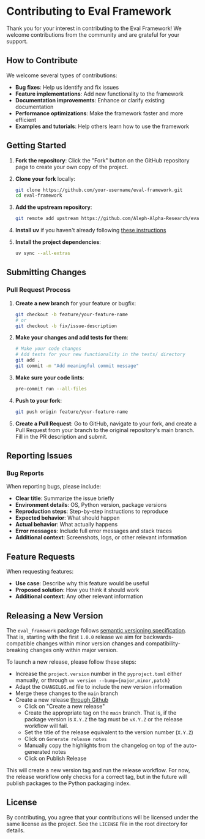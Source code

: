# Contributing to Eval Framework

Thank you for your interest in contributing to the Eval Framework! We welcome contributions from the community and are grateful for your support.



## How to Contribute

We welcome several types of contributions:

- **Bug fixes**: Help us identify and fix issues
- **Feature implementations**: Add new functionality to the framework
- **Documentation improvements**: Enhance or clarify existing documentation
- **Performance optimizations**: Make the framework faster and more efficient
- **Examples and tutorials**: Help others learn how to use the framework

## Getting Started

1. **Fork the repository**: Click the "Fork" button on the GitHub repository page to create your own copy of the project.

2. **Clone your fork** locally:
   ```bash
   git clone https://github.com/your-username/eval-framework.git
   cd eval-framework
   ```

3. **Add the upstream repository**:
   ```bash
   git remote add upstream https://github.com/Aleph-Alpha-Research/eval-framework.git
   ```

4. **Install uv** if you haven't already following [these instructions](https://docs.astral.sh/uv/getting-started/installation/)

5. **Install the project dependencies**:
   ```bash
   uv sync --all-extras
   ```



## Submitting Changes

### Pull Request Process

1. **Create a new branch** for your feature or bugfix:
   ```bash
   git checkout -b feature/your-feature-name
   # or
   git checkout -b fix/issue-description
   ```

2. **Make your changes and add tests for them**:
   ```bash
   # Make your code changes
   # Add tests for your new functionality in the tests/ directory
   git add .
   git commit -m "Add meaningful commit message"
   ```


3. **Make sure your code lints**:
   ```bash
   pre-commit run --all-files
   ```

4. **Push to your fork**:
   ```bash
   git push origin feature/your-feature-name
   ```

5. **Create a Pull Request**: Go to GitHub, navigate to your fork, and create a Pull Request from your branch to the original repository's main branch. Fill in the PR description and submit.


## Reporting Issues

### Bug Reports

When reporting bugs, please include:

- **Clear title**: Summarize the issue briefly
- **Environment details**: OS, Python version, package versions
- **Reproduction steps**: Step-by-step instructions to reproduce
- **Expected behavior**: What should happen
- **Actual behavior**: What actually happens
- **Error messages**: Include full error messages and stack traces
- **Additional context**: Screenshots, logs, or other relevant information



## Feature Requests

When requesting features:

- **Use case**: Describe why this feature would be useful
- **Proposed solution**: How you think it should work
- **Additional context**: Any other relevant information


## Releasing a New Version

The `eval_framework` package follows [semantic versioning specification](https://semver.org/). That is, starting with the first `1.0.0` release we
aim for backwards-compatible changes within minor version changes and compatibility-breaking changes only within major version.

To launch a new release, please follow these steps:

- Increase the `project.version` number in the `pyproject.toml` either manually, or through `uv version --bump={major,minor,patch}`
- Adapt the `CHANGELOG.md` file to include the new version information
- Merge these changes to the `main` branch
- Create a new release [through Github](https://github.com/Aleph-Alpha-Research/eval-framework/releases)
   - Click on "Create a new release"
   - Create the appropriate tag on the `main` branch. That is, if the package version is `X.Y.Z` the tag must be `vX.Y.Z` or the release workflow will fail.
   - Set the title of the release equivalent to the version number (`X.Y.Z`)
   - Click on `Generate release notes`
   - Manually copy the highlights from the changelog on top of the auto-generated notes
   - Click on Publish Release

This will create a new version tag and run the release workflow. For now, the release workflow only checks for a correct tag, but in the future
will publish packages to the Python packaging index.

## License

By contributing, you agree that your contributions will be licensed under the same license as the project. See the `LICENSE` file in the root directory for details.
